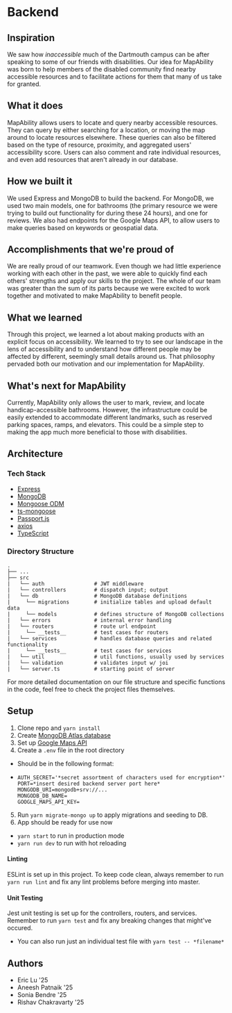 # Backend

## Inspiration

We saw how _inaccessible_ much of the Dartmouth campus can be after speaking to some of our friends with disabilities. Our idea for MapAbility was born to help members of the disabled community find nearby accessible resources and to facilitate actions for them that many of us take for granted.

## What it does

MapAbility allows users to locate and query nearby accessible resources. They can query by either searching for a location, or moving the map around to locate resources elsewhere. These queries can also be filtered based on the type of resource, proximity, and aggregated users' accessibility score. Users can also comment and rate individual resources, and even add resources that aren't already in our database.

## How we built it

We used Express and MongoDB to build the backend. For MongoDB, we used two main models, one for bathrooms (the primary resource we were trying to build out functionality for during these 24 hours), and one for reviews. We also had endpoints for the Google Maps API, to allow users to make queries based on keywords or geospatial data.

## Accomplishments that we're proud of

We are really proud of our teamwork. Even though we had little experience working with each other in the past, we were able to quickly find each others' strengths and apply our skills to the project. The whole of our team was greater than the sum of its parts because we were excited to work together and motivated to make MapAbility to benefit people.

## What we learned

Through this project, we learned a lot about making products with an explicit focus on accessibility. We learned to try to see our landscape in the lens of accessibility and to understand how different people may be affected by different, seemingly small details around us. That philosophy pervaded both our motivation and our implementation for MapAbility.

## What's next for MapAbility

Currently, MapAbility only allows the user to mark, review, and locate handicap-accessible bathrooms. However, the infrastructure could be easily extended to accommodate different landmarks, such as reserved parking spaces, ramps, and elevators. This could be a simple step to making the app much more beneficial to those with disabilities.

## Architecture

### Tech Stack

- [Express](https://expressjs.com/)
- [MongoDB](https://www.mongodb.com/)
- [Mongoose ODM](https://mongoosejs.com/)
- [ts-mongoose](https://www.npmjs.com/package/ts-mongoose)
- [Passport.js](https://www.passportjs.org/)
- [axios](https://github.com/axios/axios)
- [TypeScript](https://www.typescriptlang.org/docs/)

### Directory Structure

    .
    ├── ...
    ├── src
    |   └── auth                # JWT middleware
    |   └── controllers         # dispatch input; output
    |   └── db                  # MongoDB database definitions
    |     └── migrations        # initialize tables and upload default data
    |     └── models            # defines structure of MongoDB collections
    |   └── errors              # internal error handling
    |   └── routers             # route url endpoint
    |     └── __tests__         # test cases for routers
    |   └── services            # handles database queries and related functionality
    |     └── __tests__         # test cases for services
    |   └── util                # util functions, usually used by services
    |   └── validation          # validates input w/ joi
    |   └── server.ts           # starting point of server

For more detailed documentation on our file structure and specific functions in the code, feel free to check the project files themselves.

## Setup

1. Clone repo and `yarn install`
2. Create [MongoDB Atlas database](https://www.mongodb.com/atlas/database)
3. Set up [Google Maps API](https://developers.google.com/maps)
4. Create a `.env` file in the root directory

- Should be in the following format:
- ```
  AUTH_SECRET='*secret assortment of characters used for encryption*'
  PORT=*insert desired backend server port here*
  MONGODB_URI=mongodb+srv://...
  MONGODB_DB_NAME=
  GOOGLE_MAPS_API_KEY=
  ```

5. Run `yarn migrate-mongo up` to apply migrations and seeding to DB.
6. App should be ready for use now

- `yarn start` to run in production mode
- `yarn run dev` to run with hot reloading

#### Linting

ESLint is set up in this project. To keep code clean, always remember to run `yarn run lint` and fix any lint problems before merging into master.

#### Unit Testing

Jest unit testing is set up for the controllers, routers, and services. Remember to run `yarn test` and fix any breaking changes that might've occured.

- You can also run just an individual test file with `yarn test -- *filename*`

## Authors

- Eric Lu '25
- Aneesh Patnaik '25
- Sonia Bendre '25
- Rishav Chakravarty '25
